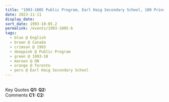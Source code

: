 ```yaml
---
title: "1993-1005 Public Program, Earl Haig Secondary School, 100 Princess Avenue, North York (23 kms N of Toronto), ON, Canada"
date: 2023-11-11
display_date: 
sort_date: 1993-10-05.2
permalink: /events/1993-1005-b
tags:
  - blue @ English
  - brown @ Canada
  - crimson @ 1993
  - deeppink @ Public Program
  - green @ 1993-10
  - maroon @ ON
  - orange @ Toronto
  - peru @ Earl Haig Secondary School
---
```


<br>

<wave-list>
  <list-title color="DarkSeaGreen" width="55">Key Quotes</list-title>
  <list-item color="BlanchedAlmond" width="280"><b>Q1:</b> <i></i></list-item>
  <list-item color="Lavender" width="280"><b>Q2:</b> <i></i></list-item>
</wave-list>

<br>

<wave-list>
  <list-title color="DarkSeaGreen" width="55">Comments</list-title>
  <list-item color="BlanchedAlmond" width="280"><b>C1:</b> <i></i></list-item>
  <list-item color="Lavender" width="280"><b>C2:</b> <i></i></list-item>
</wave-list>
